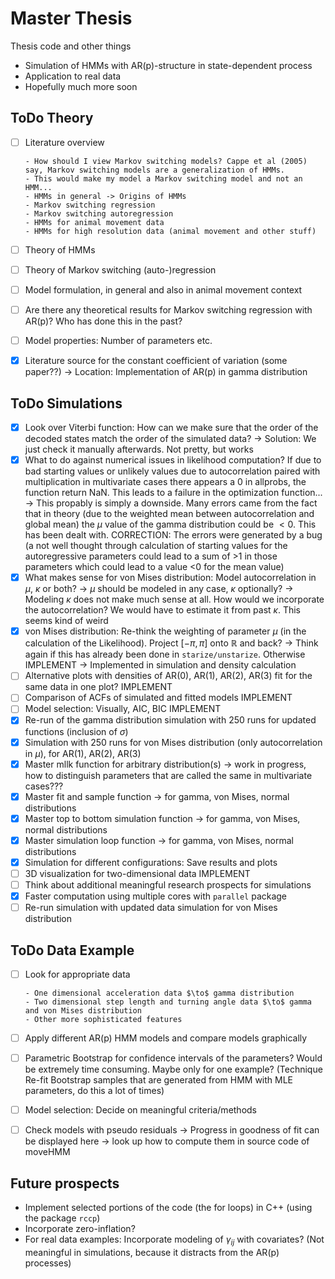 # Master Thesis
Thesis code and other things

- Simulation of HMMs with AR(p)-structure in state-dependent process
- Application to real data
- Hopefully much more soon


## ToDo Theory
- [ ] Literature overview

      - How should I view Markov switching models? Cappe et al (2005) say, Markov switching models are a generalization of HMMs. 
      - This would make my model a Markov switching model and not an HMM...
      - HMMs in general -> Origins of HMMs
      - Markov switching regression 
      - Markov switching autoregression
      - HMMs for animal movement data
      - HMMs for high resolution data (animal movement and other stuff)
- [ ] Theory of HMMs
- [ ] Theory of Markov switching (auto-)regression
- [ ] Model formulation, in general and also in animal movement context
- [ ] Are there any theoretical results for Markov switching regression with AR(p)? Who has done this in the past?
- [ ] Model properties: Number of parameters etc.
- [x] Literature source for the constant coefficient of variation (some paper??) $\to$ Location: Implementation of AR(p) in gamma distribution

## ToDo Simulations
- [x] Look over Viterbi function: How can we make sure that the order of the decoded states match the order of the simulated data? $\to$ Solution: We just check it manually afterwards. Not pretty, but works
- [x] What to do against numerical issues in likelihood computation? If due to bad starting values or unlikely values due to autocorrelation paired with multiplication in multivariate cases there appears a 0 in allprobs, the function return NaN. This leads to a failure in the optimization function... $\to$ This propably is simply a downside. Many errors came from the fact that in theory (due to the weighted mean between autocorrelation and global mean) the $\mu$ value of the gamma distribution could be $<0$. This has been dealt with. CORRECTION: The errors were generated by a bug (a not well thought through calculation of starting values for the autoregressive parameters could lead to a sum of >1 in those parameters which could lead to a value <0 for the mean value)
- [x] What makes sense for von Mises distribution: Model autocorrelation in $\mu$, $\kappa$ or both? $\to$ $\mu$ should be modeled in any case, $\kappa$ optionally? $\to$ Modeling $\kappa$ does not make much sense at all. How would we incorporate the autocorrelation? We would have to estimate it from past $\kappa$. This seems kind of weird
- [x] von Mises distribution: Re-think the weighting of parameter $\mu$ (in the calculation of the Likelihood). Project $[-\pi,\pi]$ onto $\mathbb{R}$ and back? $\to$ Think again if this has already been done in ```starize/unstarize```. Otherwise IMPLEMENT $\to$ Implemented in simulation and density calculation
- [ ] Alternative plots with densities of AR(0), AR(1), AR(2), AR(3) fit for the same data in one plot? IMPLEMENT
- [ ] Comparison of ACFs of simulated and fitted models IMPLEMENT
- [ ] Model selection: Visually, AIC, BIC IMPLEMENT
- [x] Re-run of the gamma distribution simulation with 250 runs for updated functions (inclusion of $\sigma$)
- [x] Simulation with 250 runs for von Mises distribution (only autocorrelation in $\mu$), for AR(1), AR(2), AR(3)
- [x] Master mllk function for arbitrary distribution(s) $\to$ work in progress, how to distinguish parameters that are called the same in multivariate cases???
- [x] Master fit and sample function $\to$ for gamma, von Mises, normal distributions
- [x] Master top to bottom simulation function $\to$ for gamma, von Mises, normal distributions
- [x] Master simulation loop function $\to$ for gamma, von Mises, normal distributions
- [x] Simulation for different configurations: Save results and plots
- [ ] 3D visualization for two-dimensional data IMPLEMENT
- [ ] Think about additional meaningful research prospects for simulations
- [x] Faster computation using multiple cores with ```parallel``` package
- [ ] Re-run simulation with updated data simulation for von Mises distribution

## ToDo Data Example
- [ ] Look for appropriate data

      - One dimensional acceleration data $\to$ gamma distribution
      - Two dimensional step length and turning angle data $\to$ gamma and von Mises distribution
      - Other more sophisticated features
- [ ] Apply different AR(p) HMM models and compare models graphically
- [ ] Parametric Bootstrap for confidence intervals of the parameters? Would be extremely time consuming. Maybe only for one example? (Technique Re-fit Bootstrap samples that are generated from HMM with MLE parameters, do this a lot of times)
- [ ] Model selection: Decide on meaningful criteria/methods
- [ ] Check models with pseudo residuals $\to$ Progress in goodness of fit can be displayed here $\to$ look up how to compute them in source code of moveHMM


## Future prospects

- Implement selected portions of the code (the for loops) in C++ (using the package ```rccp```)
- Incorporate zero-inflation?
- For real data examples: Incorporate modeling of $\gamma_{ij}$ with covariates? (Not meaningful in simulations, because it distracts from the AR(p) processes)
